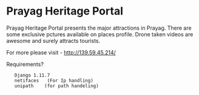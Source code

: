 
<h1>Prayag Heritage Portal </h1>

Prayag Heritage Portal presents the major attractions in Prayag. There are some exclusive pctures available on places     profile. Drone taken videos are awesome and surely attracts tourists. 

For more please visit - http://139.59.45.214/

Requirements?

       Django 1.11.7  
       netifaces   (For Ip handling) 
       unipath    (for path handeling) 
    

